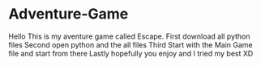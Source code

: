 # Adventure-Game
Hello This is my aventure game called Escape.
First download all python files 
Second open python and the all files
Third Start with the Main Game file and start from there
Lastly hopefully you enjoy and I tried my best XD
